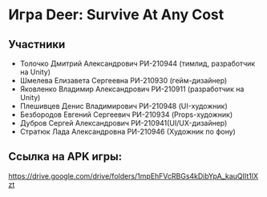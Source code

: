 # Игра Deer: Survive At Any Cost
## Участники
- Толочко Дмитрий Александрович РИ-210944 (тимлид, разработчик на Unity)
- Шмелева Елизавета Сергеевна РИ-210930 (гейм-дизайнер)
- Яковленко Владимир Александрович РИ-210911 (разработчик на Unity)
- Плешивцев Денис Владимирович РИ-210948 (UI-художник)
- Безбородов Евгений Сергеевич РИ-210934 (Props-художник)
- Дубров Сергей Александрович РИ-210941(UI/UX-дизайнер)
- Стратюк Лада Александровна РИ-210946 (Художник по фону)

## Ссылка на APK игры:
https://drive.google.com/drive/folders/1mpEhFVcRBGs4kDibYpA_kauQIIt1lXzt
